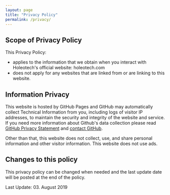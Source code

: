 ```yaml
---
layout: page
title: "Privacy Policy"
permalink: /privacy/
---
```


## Scope of Privacy Policy

This Privacy Policy:
* applies to the information that we obtain when you interact with Holeotech's official website: holeotech.com
* does not apply for any websites that are linked from or are linking to this website.

## Information Privacy

This website is hosted by GitHub Pages and GitHub may automatically collect Technical Information from you, including logs of visitor IP addresses, to maintain the security and integrity of the website and service. If you need more information about Github's data collection please read [GitHub Privacy Statement](https://help.github.com/en/articles/github-privacy-statement#github-pages) and [contact GitHub](https://github.com/contact/privacy).

Other than that, this website does not collect, use, and share personal information and other visitor information. This website does not use ads.

## Changes to this policy
This privacy policy can be changed when needed and the last update date will be posted at the end of the policy.

Last Update: 03. August 2019
